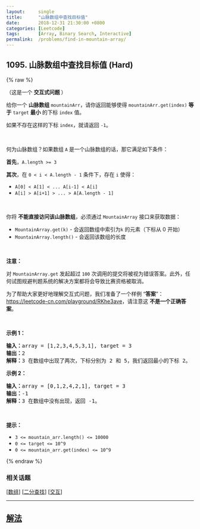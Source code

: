 ```yaml
---
layout:     single
title:      "山脉数组中查找目标值"
date:       2018-12-31 21:30:00 +0800
categories: [Leetcode]
tags:       [Array, Binary Search, Interactive]
permalink:  /problems/find-in-mountain-array/
---
```


## 1095. 山脉数组中查找目标值 (Hard)

{% raw %}

<p>（这是一个 <strong>交互式问题&nbsp;</strong>）</p>

<p>给你一个 <strong>山脉数组</strong>&nbsp;<code>mountainArr</code>，请你返回能够使得&nbsp;<code>mountainArr.get(index)</code>&nbsp;<strong>等于</strong>&nbsp;<code>target</code>&nbsp;<strong>最小</strong>&nbsp;的下标 <code>index</code>&nbsp;值。</p>

<p>如果不存在这样的下标 <code>index</code>，就请返回&nbsp;<code>-1</code>。</p>

<p>&nbsp;</p>

<p>何为山脉数组？如果数组&nbsp;<code>A</code> 是一个山脉数组的话，那它满足如下条件：</p>

<p><strong>首先</strong>，<code>A.length &gt;= 3</code></p>

<p><strong>其次</strong>，在&nbsp;<code>0 &lt; i&nbsp;&lt; A.length - 1</code>&nbsp;条件下，存在 <code>i</code> 使得：</p>

<ul>
	<li><code>A[0] &lt; A[1] &lt; ... A[i-1] &lt; A[i]</code></li>
	<li><code>A[i] &gt; A[i+1] &gt; ... &gt; A[A.length - 1]</code></li>
</ul>

<p>&nbsp;</p>

<p>你将&nbsp;<strong>不能直接访问该山脉数组</strong>，必须通过&nbsp;<code>MountainArray</code>&nbsp;接口来获取数据：</p>

<ul>
	<li><code>MountainArray.get(k)</code>&nbsp;- 会返回数组中索引为<code>k</code>&nbsp;的元素（下标从 0 开始）</li>
	<li><code>MountainArray.length()</code>&nbsp;- 会返回该数组的长度</li>
</ul>

<p>&nbsp;</p>

<p><strong>注意：</strong></p>

<p>对&nbsp;<code>MountainArray.get</code>&nbsp;发起超过 <code>100</code> 次调用的提交将被视为错误答案。此外，任何试图规避判题系统的解决方案都将会导致比赛资格被取消。</p>

<p>为了帮助大家更好地理解交互式问题，我们准备了一个样例 &ldquo;<strong>答案</strong>&rdquo;：<a href="https://leetcode-cn.com/playground/RKhe3ave" target="_blank">https://leetcode-cn.com/playground/RKhe3ave</a>，请注意这 <strong>不是一个正确答案</strong>。</p>

<ol>
</ol>

<p>&nbsp;</p>

<p><strong>示例 1：</strong></p>

<pre><strong>输入：</strong>array = [1,2,3,4,5,3,1], target = 3
<strong>输出：</strong>2
<strong>解释：</strong>3 在数组中出现了两次，下标分别为 2 和 5，我们返回最小的下标 2。</pre>

<p><strong>示例 2：</strong></p>

<pre><strong>输入：</strong>array = [0,1,2,4,2,1], target = 3
<strong>输出：</strong>-1
<strong>解释：</strong>3 在数组中没有出现，返回 -1。
</pre>

<p>&nbsp;</p>

<p><strong>提示：</strong></p>

<ul>
	<li><code>3 &lt;= mountain_arr.length() &lt;= 10000</code></li>
	<li><code>0 &lt;= target &lt;= 10^9</code></li>
	<li><code>0 &lt;= mountain_arr.get(index) &lt;=&nbsp;10^9</code></li>
</ul>

{% endraw %}

### 相关话题
  [[数组](https://github.com/openset/leetcode/tree/master/tag/array/README.md)]
  [[二分查找](https://github.com/openset/leetcode/tree/master/tag/binary-search/README.md)]
  [[交互](https://github.com/openset/leetcode/tree/master/tag/interactive/README.md)]

---

## [解法](https://github.com/openset/leetcode/tree/master/problems/find-in-mountain-array)
